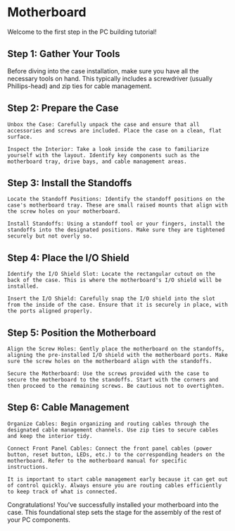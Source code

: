 # Motherboard

Welcome to the first step in the PC building tutorial!

## Step 1: Gather Your Tools

Before diving into the case installation, make sure you have all the necessary tools on hand. This typically includes a screwdriver (usually Phillips-head) and zip ties for cable management.

## Step 2: Prepare the Case

    Unbox the Case: Carefully unpack the case and ensure that all accessories and screws are included. Place the case on a clean, flat surface.

    Inspect the Interior: Take a look inside the case to familiarize yourself with the layout. Identify key components such as the motherboard tray, drive bays, and cable management areas.

## Step 3: Install the Standoffs

    Locate the Standoff Positions: Identify the standoff positions on the case's motherboard tray. These are small raised mounts that align with the screw holes on your motherboard.

    Install Standoffs: Using a standoff tool or your fingers, install the standoffs into the designated positions. Make sure they are tightened securely but not overly so.

## Step 4: Place the I/O Shield

    Identify the I/O Shield Slot: Locate the rectangular cutout on the back of the case. This is where the motherboard's I/O shield will be installed.

    Insert the I/O Shield: Carefully snap the I/O shield into the slot from the inside of the case. Ensure that it is securely in place, with the ports aligned properly.

## Step 5: Position the Motherboard

    Align the Screw Holes: Gently place the motherboard on the standoffs, aligning the pre-installed I/O shield with the motherboard ports. Make sure the screw holes on the motherboard align with the standoffs.

    Secure the Motherboard: Use the screws provided with the case to secure the motherboard to the standoffs. Start with the corners and then proceed to the remaining screws. Be cautious not to overtighten.

## Step 6: Cable Management

    Organize Cables: Begin organizing and routing cables through the designated cable management channels. Use zip ties to secure cables and keep the interior tidy.

    Connect Front Panel Cables: Connect the front panel cables (power button, reset button, LEDs, etc.) to the corresponding headers on the motherboard. Refer to the motherboard manual for specific instructions.

    It is important to start cable management early because it can get out of control quickly. Always ensure you are routing cables efficiently to keep track of what is connected.



Congratulations! You've successfully installed your motherboard into the case. This foundational step sets the stage for the assembly of the rest of your PC components.